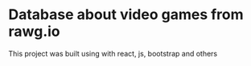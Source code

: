 # Database about video games from rawg.io 

This project was built using with react, js, bootstrap and others

